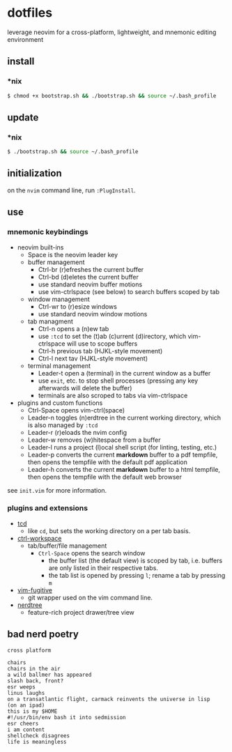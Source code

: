 dotfiles
========

leverage neovim for a cross-platform, lightweight, and mnemonic editing environment

## install

### *nix

```bash
$ chmod +x bootstrap.sh && ./bootstrap.sh && source ~/.bash_profile
```

## update

### *nix

```bash
$ ./bootstrap.sh && source ~/.bash_profile
```

## initialization

on the `nvim` command line, run `:PlugInstall`.

## use

### mnemonic keybindings

* neovim built-ins
    * Space is the neovim leader key
    * buffer management
        * Ctrl-br (r)efreshes the current buffer
        * Ctrl-bd (d)eletes the current buffer
        * use standard neovim buffer motions
        * use vim-ctrlspace (see below) to search buffers scoped by tab
    * window management
        * Ctrl-wr to (r)esize windows
        * use standard neovim window motions
    * tab managment
        * Ctrl-n opens a (n)ew tab
        * use `:tcd` to set the (t)ab (c)urrent (d)irectory, which vim-ctrlspace will use to scope buffers
        * Ctrl-h previous tab (HJKL-style movement)
        * Ctrl-l next tav (HJKL-style movement)
    * terminal management
        * Leader-t open a (terminal) in the current window as a buffer
        * use `exit`, etc. to stop shell processes (pressing any key afterwards will delete the buffer)
        * terminals are also scroped to tabs via vim-ctrlspace
* plugins and custom functions
    * Ctrl-Space opens vim-ctrl(space)
    * Leader-n toggles (n)erdtree in the current working directory, which is also managed by `:tcd`
    * Leader-r (r)eloads the nvim config
    * Leader-w removes (w)hitespace from a buffer
    * Leader-l runs a project (l)ocal shell script (for linting, testing, etc.)
    * Leader-p converts the current **markdown** buffer to a pdf tempfile, then opens the tempfile with the default pdf application
    * Leader-h converts the current **markdown** buffer to a html tempfile, then opens the tempfile with the default web browser

see `init.vim` for more information.

### plugins and extensions

* [tcd](https://github.com/neovim/neovim/blob/master/runtime/doc/editing.txt#L1263)
    * like `cd`, but sets the working directory on a per tab basis.
* [ctrl-workspace](https://github.com/vim-ctrlspace/vim-ctrlspace/blob/master/doc/ctrlspace.txt)
    * tab/buffer/file management
        * `Ctrl-Space` opens the search window
            * the buffer list (the default view) is scoped by tab, i.e. buffers are only listed in their respective tabs.
            * the tab list is opened by pressing `l`; rename a tab by pressing `m`
* [vim-fugitive](https://github.com/tpope/vim-fugitive/blob/master/doc/fugitive.txt)
    * git wrapper used on the vim command line.
* [nerdtree](https://github.com/preservim/nerdtree/blob/master/doc/NERDTree.txt)
    * feature-rich project drawer/tree view

## bad nerd poetry

```
cross platform

chairs
chairs in the air
a wild ballmer has appeared
slash back, front?
esr weeps
linus laughs
on a transatlantic flight, carmack reinvents the universe in lisp
(on an ipad)
this is my $HOME
#!/usr/bin/env bash it into sedmission
esr cheers
i am content
shellcheck disagrees
life is meaningless
```
